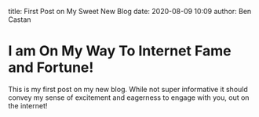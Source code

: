 title: First Post on My Sweet New Blog
date: 2020-08-09 10:09
author: Ben Castan

# I am On My Way To Internet Fame and Fortune!

This is my first post on my new blog. While not super informative it
should convey my sense of excitement and eagerness to engage with you,
out on the internet!